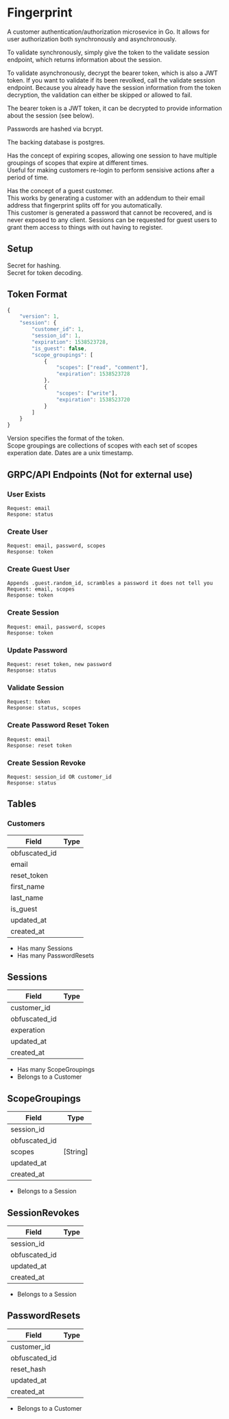 # Fingerprint

A customer authentication/authorization microsevice in Go. It allows for user authorization both synchronously and asynchronously. 

To validate synchronously, simply give the token to the validate session endpoint, which returns information about the session.

To validate asynchronously, decrypt the bearer token, which is also a JWT token. If you want to validate if its been revolked, call the validate session endpoint. Because you already have the session information from the token decryption, the validation can either be skipped or allowed to fail. 

The bearer token is a JWT token, it can be decrypted to provide information about the session (see below).

Passwords are hashed via bcrypt.

The backing database is postgres. 

Has the concept of expiring scopes, allowing one session to have multiple groupings of scopes that expire at different times.  
Useful for making customers re-login to perform sensisive actions after a period of time. 

Has the concept of a guest customer.  
This works by generating a customer with an addendum to their email address that fingerprint splits off for you automatically.  
This customer is generated a password that cannot be recovered, and is never exposed to any client. 
Sessions can be requested for guest users to grant them access to things with out having to register.  

## Setup

Secret for hashing.   
Secret for token decoding.      

## Token Format
```javascript
{
    "version": 1,
    "session": {
        "customer_id": 1,
        "session_id": 1,
        "expiration": 1538523728,
        "is_guest": false,
        "scope_groupings": [
            {
                "scopes": ["read", "comment"],
                "expiration": 1538523728
            },
            {
                "scopes": ["write"],
                "expiration": 1538523720
            }
        ]
    }
}
```

Version specifies the format of the token.   
Scope groupings are collections of scopes with each set of scopes experation date.
Dates are a unix timestamp.  

## GRPC/API Endpoints (Not for external use)

### User Exists  
    Request: email
    Respone: status 

### Create User
    Request: email, password, scopes 
    Response: token 

### Create Guest User
    Appends .guest.random_id, scrambles a password it does not tell you
    Request: email, scopes
    Response: token 

### Create Session
    Request: email, password, scopes  
    Response: token  

### Update Password
    Request: reset token, new password 
    Response: status 

### Validate Session
    Request: token
    Response: status, scopes 

### Create Password Reset Token
    Request: email
    Response: reset token

### Create Session Revoke 
    Request: session_id OR customer_id
    Response: status 

## Tables
### Customers
| Field | Type |
|---| --- |
| obfuscated_id  |
| email  |
| reset_token  |
| first_name  |
| last_name   |
| is_guest   |
| updated_at |
| created_at   |

* Has many Sessions
* Has many PasswordResets 

## Sessions
| Field | Type |
|---| --- |
| customer_id |
| obfuscated_id  |
| experation  |
| updated_at |
| created_at   |

* Has many ScopeGroupings
* Belongs to a Customer

## ScopeGroupings
| Field | Type |
|---| --- |
| session_id |
| obfuscated_id  |
| scopes  | [String] | 
| updated_at |
| created_at   |

* Belongs to a Session

## SessionRevokes
| Field | Type |
|---| --- |
| session_id |
| obfuscated_id  |
| updated_at |
| created_at   |

* Belongs to a Session

## PasswordResets
| Field | Type |
|---| --- |
| customer_id |
| obfuscated_id  |
| reset_hash |
| updated_at |
| created_at   |

* Belongs to a Customer

